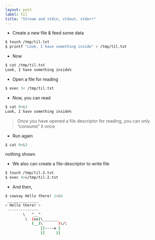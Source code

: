 ```yaml
---
layout: post
label: til
title: "Stream and stdin, stdout, stderr"
---
```


- Create a new file & feed some data
```bash
$ touch /tmp/til.txt
$ printf "Look, I have something inside" > /tmp/til.txt
```
- Now
```bash
$ cat /tmp/til.txt                                                                                                        
Look, I have something inside% 
```
- Open a file for reading
```bash
$ exec 3< /tmp/til.txt
```
- Now, you can read 
```bash
$ cat 0<&3
Look, I have something inside%
```

> Once you have opened a file descriptor for reading, you can only “consume” it once
> 

- Run again
```bash
$ cat 0<&3

```
nothing shown
- We also can create a file-descriptor to write file
```bash
$ touch /tmp/til-2.txt
$ exec 4>&/tmp/til-2.txt
```
- And then,
```bash
$ cowsay Hello there! 1>&4
 ______________
< Hello there! >
 --------------
        \   ^__^
         \  (oo)\_______
            (__)\       )\/\
                ||----w |
                ||     ||
```

